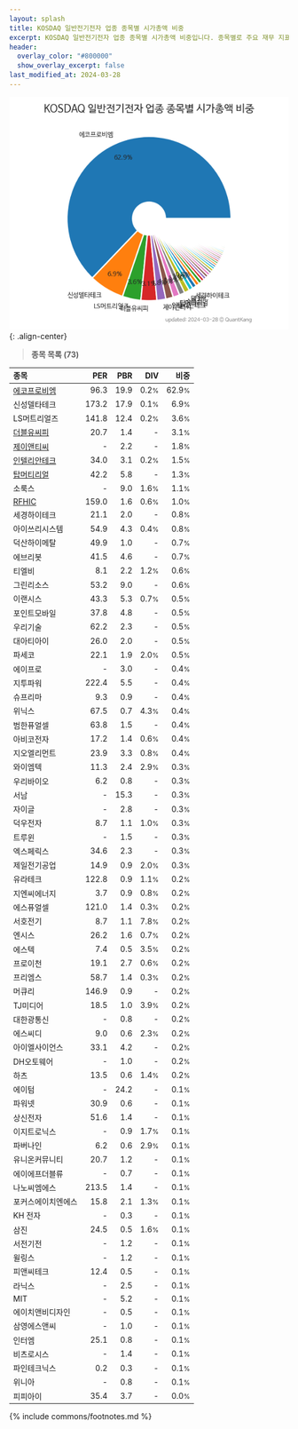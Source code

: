 ```yaml
---
layout: splash
title: KOSDAQ 일반전기전자 업종 종목별 시가총액 비중
excerpt: KOSDAQ 일반전기전자 업종 종목별 시가총액 비중입니다. 종목별로 주요 재무 지표를 함께 표시합니다.
header:
  overlay_color: "#800000"
  show_overlay_excerpt: false
last_modified_at: 2024-03-28
---
```



![KOSDAQ 일반전기전자 업종 종목별 시가총액 비중](/stats/sector/images/kosdaq_업종_일반전기전자_종목.png){: .align-center}


> **종목 목록 (73)**<a id="list"></a>

| **종목** | **PER** | **PBR** | **DIV** | **비중** |
| :------- | ------: | ------: | ------: | -------: |
| [에코프로비엠](/247540/) | 96.3 | 19.9 | 0.2<small>%</small> | 62.9<small>%</small> |
| 신성델타테크 | 173.2 | 17.9 | 0.1<small>%</small> | 6.9<small>%</small> |
| LS머트리얼즈 | 141.8 | 12.4 | 0.2<small>%</small> | 3.6<small>%</small> |
| [더블유씨피](/393890/) | 20.7 | 1.4 | - | 3.1<small>%</small> |
| [제이앤티씨](/204270/) | - | 2.2 | - | 1.8<small>%</small> |
| [인텔리안테크](/189300/) | 34.0 | 3.1 | 0.2<small>%</small> | 1.5<small>%</small> |
| [탑머티리얼](/360070/) | 42.2 | 5.8 | - | 1.3<small>%</small> |
| 소룩스 | - | 9.0 | 1.6<small>%</small> | 1.1<small>%</small> |
| [RFHIC](/218410/) | 159.0 | 1.6 | 0.6<small>%</small> | 1.0<small>%</small> |
| 세경하이테크 | 21.1 | 2.0 | - | 0.8<small>%</small> |
| 아이쓰리시스템 | 54.9 | 4.3 | 0.4<small>%</small> | 0.8<small>%</small> |
| 덕산하이메탈 | 49.9 | 1.0 | - | 0.7<small>%</small> |
| 에브리봇 | 41.5 | 4.6 | - | 0.7<small>%</small> |
| 티엘비 | 8.1 | 2.2 | 1.2<small>%</small> | 0.6<small>%</small> |
| 그린리소스 | 53.2 | 9.0 | - | 0.6<small>%</small> |
| 이랜시스 | 43.3 | 5.3 | 0.7<small>%</small> | 0.5<small>%</small> |
| 포인트모바일 | 37.8 | 4.8 | - | 0.5<small>%</small> |
| 우리기술 | 62.2 | 2.3 | - | 0.5<small>%</small> |
| 대아티아이 | 26.0 | 2.0 | - | 0.5<small>%</small> |
| 파세코 | 22.1 | 1.9 | 2.0<small>%</small> | 0.5<small>%</small> |
| 에이프로 | - | 3.0 | - | 0.4<small>%</small> |
| 지투파워 | 222.4 | 5.5 | - | 0.4<small>%</small> |
| 슈프리마 | 9.3 | 0.9 | - | 0.4<small>%</small> |
| 위닉스 | 67.5 | 0.7 | 4.3<small>%</small> | 0.4<small>%</small> |
| 범한퓨얼셀 | 63.8 | 1.5 | - | 0.4<small>%</small> |
| 아비코전자 | 17.2 | 1.4 | 0.6<small>%</small> | 0.4<small>%</small> |
| 지오엘리먼트 | 23.9 | 3.3 | 0.8<small>%</small> | 0.4<small>%</small> |
| 와이엠텍 | 11.3 | 2.4 | 2.9<small>%</small> | 0.3<small>%</small> |
| 우리바이오 | 6.2 | 0.8 | - | 0.3<small>%</small> |
| 서남 | - | 15.3 | - | 0.3<small>%</small> |
| 자이글 | - | 2.8 | - | 0.3<small>%</small> |
| 덕우전자 | 8.7 | 1.1 | 1.0<small>%</small> | 0.3<small>%</small> |
| 트루윈 | - | 1.5 | - | 0.3<small>%</small> |
| 엑스페릭스 | 34.6 | 2.3 | - | 0.3<small>%</small> |
| 제일전기공업 | 14.9 | 0.9 | 2.0<small>%</small> | 0.3<small>%</small> |
| 유라테크 | 122.8 | 0.9 | 1.1<small>%</small> | 0.2<small>%</small> |
| 지엔씨에너지 | 3.7 | 0.9 | 0.8<small>%</small> | 0.2<small>%</small> |
| 에스퓨얼셀 | 121.0 | 1.4 | 0.3<small>%</small> | 0.2<small>%</small> |
| 서호전기 | 8.7 | 1.1 | 7.8<small>%</small> | 0.2<small>%</small> |
| 엔시스 | 26.2 | 1.6 | 0.7<small>%</small> | 0.2<small>%</small> |
| 에스텍 | 7.4 | 0.5 | 3.5<small>%</small> | 0.2<small>%</small> |
| 프로이천 | 19.1 | 2.7 | 0.6<small>%</small> | 0.2<small>%</small> |
| 프리엠스 | 58.7 | 1.4 | 0.3<small>%</small> | 0.2<small>%</small> |
| 머큐리 | 146.9 | 0.9 | - | 0.2<small>%</small> |
| TJ미디어 | 18.5 | 1.0 | 3.9<small>%</small> | 0.2<small>%</small> |
| 대한광통신 | - | 0.8 | - | 0.2<small>%</small> |
| 에스씨디 | 9.0 | 0.6 | 2.3<small>%</small> | 0.2<small>%</small> |
| 아이엘사이언스 | 33.1 | 4.2 | - | 0.2<small>%</small> |
| DH오토웨어 | - | 1.0 | - | 0.2<small>%</small> |
| 하츠 | 13.5 | 0.6 | 1.4<small>%</small> | 0.2<small>%</small> |
| 에이텀 | - | 24.2 | - | 0.1<small>%</small> |
| 파워넷 | 30.9 | 0.6 | - | 0.1<small>%</small> |
| 상신전자 | 51.6 | 1.4 | - | 0.1<small>%</small> |
| 이지트로닉스 | - | 0.9 | 1.7<small>%</small> | 0.1<small>%</small> |
| 파버나인 | 6.2 | 0.6 | 2.9<small>%</small> | 0.1<small>%</small> |
| 유니온커뮤니티 | 20.7 | 1.2 | - | 0.1<small>%</small> |
| 에이에프더블류 | - | 0.7 | - | 0.1<small>%</small> |
| 나노씨엠에스 | 213.5 | 1.4 | - | 0.1<small>%</small> |
| 포커스에이치엔에스 | 15.8 | 2.1 | 1.3<small>%</small> | 0.1<small>%</small> |
| KH 전자 | - | 0.3 | - | 0.1<small>%</small> |
| 삼진 | 24.5 | 0.5 | 1.6<small>%</small> | 0.1<small>%</small> |
| 서전기전 | - | 1.2 | - | 0.1<small>%</small> |
| 윌링스 | - | 1.2 | - | 0.1<small>%</small> |
| 피앤씨테크 | 12.4 | 0.5 | - | 0.1<small>%</small> |
| 라닉스 | - | 2.5 | - | 0.1<small>%</small> |
| MIT | - | 5.2 | - | 0.1<small>%</small> |
| 에이치앤비디자인 | - | 0.5 | - | 0.1<small>%</small> |
| 삼영에스앤씨 | - | 1.0 | - | 0.1<small>%</small> |
| 인터엠 | 25.1 | 0.8 | - | 0.1<small>%</small> |
| 비츠로시스 | - | 1.4 | - | 0.1<small>%</small> |
| 파인테크닉스 | 0.2 | 0.3 | - | 0.1<small>%</small> |
| 위니아 | - | 0.8 | - | 0.1<small>%</small> |
| 피피아이 | 35.4 | 3.7 | - | 0.0<small>%</small> |

{% include commons/footnotes.md %}